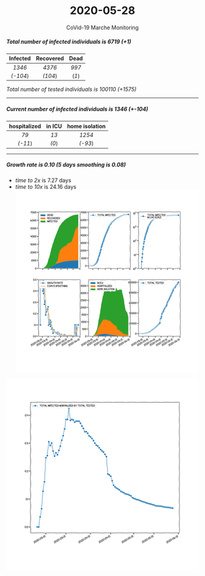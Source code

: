 <div align='center'>

# 2020-05-28
CoVid-19 Marche Monitoring
</div>

##### Total number of infected individuals is 6719 (+1)
Infected | Recovered | Dead
:---: | :---: | :---:
*1346* | *4376* | *997*
*(-104*) | *(104*) | (*1*)

*Total number of tested individuals is 100110 (+1575)*
***
##### Current number of infected individuals is 1346 (+-104)
hospitalized | in ICU | home isolation
:---: | :---: | :---:
*79* |*13* |*1254*
*(-11*) |*(0*) |*(-93*)
***
##### Growth rate is 0.10 (5 days smoothing is 0.08)
- *time to 2x* is 7.27 days
- *time to 10x* is 24.16 days
![stats][stats]

![infected_normalized][infected_normalized]

[stats]: stats_Marche.png
[infected_normalized]: infected_normalized_Marche.png
